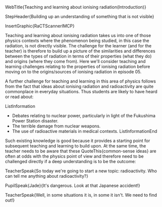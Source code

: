 WebTitle{Teaching and learning about ionising radiation(Introduction)}

StepHeader{Building up an understanding of something that is not visible}

InsertGraphic{RaCTScannerIMCP}

Teaching and learning about ionising radiation takes us into one of those physics contexts where the phenomenon being studied, in this case the radiation, is not directly visible. The challenge for the learner (and for the teacher) is therefore to build up a picture of the similarities and differences between the types of radiation in terms of their properties (what they do) and origins (where they come from). Here we'll consider teaching and learning challenges relating to the properties of ionising radiation before moving on to the origins/sources of ionising radiation in episode 05.

 A further challenge for teaching and learning in this area of physics follows from the fact that ideas about ionising radiation and radioactivity are quite commonplace in everyday situations. Thus students are likely to have heard or read about:

ListInformation
- Debates relating to nuclear power, particularly in light of the Fukushima Power Station disaster.
- The terrible damage from nuclear weapons.
- The use of radioactive materials in medical contexts.
ListInformationEnd

Such existing knowledge is good because it provides a starting point for subsequent teaching and learning to build upon. At the same time, the teacher needs to be aware that these QuoteThis{common-sense ideas} are often at odds with the physics point of view and therefore need to be challenged directly if a deep understanding is to be the outcome:

TeacherSpeak{So today we're going to start a new topic: radioactivity. Who can tell me anything about radioactivity?}

PupilSpeak{Jade}{It's dangerous. Look at that Japanese accident!}

TeacherSpeak{Well, in some situations it is, in some it isn't. We need to find out!}

